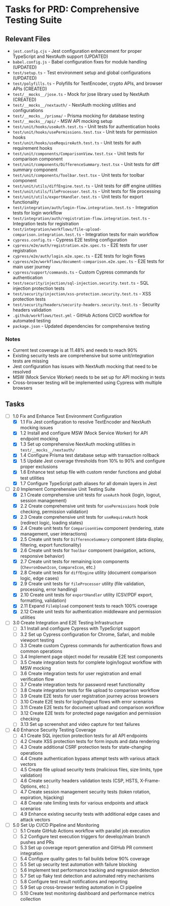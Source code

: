 # Tasks for PRD: Comprehensive Testing Suite

## Relevant Files

- `jest.config.cjs` - Jest configuration enhancement for proper TypeScript and NextAuth support (UPDATED)
- `babel.config.js` - Babel configuration fixes for module handling (UPDATED)  
- `test/setup.ts` - Test environment setup and global configurations (UPDATED)
- `test/polyfills.ts` - Polyfills for TextEncoder, crypto APIs, and browser APIs (CREATED)
- `test/__mocks__/jose.ts` - Mock for jose library used by NextAuth (CREATED)
- `test/__mocks__/nextauth/` - NextAuth mocking utilities and configurations
- `test/__mocks__/prisma/` - Prisma mocking for database testing
- `test/__mocks__/api/` - MSW API mocking setup
- `test/unit/hooks/useAuth.test.ts` - Unit tests for authentication hooks
- `test/unit/hooks/usePermissions.test.tsx` - Unit tests for permission hooks
- `test/unit/hooks/useRequireAuth.test.ts` - Unit tests for auth requirement hooks
- `test/unit/components/ComparisonView.test.tsx` - Unit tests for comparison component
- `test/unit/components/DifferenceSummary.test.tsx` - Unit tests for diff summary component
- `test/unit/components/Toolbar.test.tsx` - Unit tests for toolbar component
- `test/unit/utils/diffEngine.test.ts` - Unit tests for diff engine utilities
- `test/unit/utils/fileProcessor.test.ts` - Unit tests for file processing
- `test/unit/utils/exportHandler.test.ts` - Unit tests for export functionality
- `test/integration/auth/login-flow.integration.test.ts` - Integration tests for login workflow
- `test/integration/auth/registration-flow.integration.test.ts` - Integration tests for registration
- `test/integration/workflows/file-upload-comparison.integration.test.ts` - Integration tests for main workflow
- `cypress.config.ts` - Cypress E2E testing configuration
- `cypress/e2e/auth/registration.e2e.spec.ts` - E2E tests for user registration
- `cypress/e2e/auth/login.e2e.spec.ts` - E2E tests for login flows
- `cypress/e2e/workflows/document-comparison.e2e.spec.ts` - E2E tests for main user journey
- `cypress/support/commands.ts` - Custom Cypress commands for authentication
- `test/security/injection/sql-injection.security.test.ts` - SQL injection protection tests
- `test/security/injection/xss-protection.security.test.ts` - XSS protection tests
- `test/security/headers/security-headers.security.test.ts` - Security headers validation
- `.github/workflows/test.yml` - GitHub Actions CI/CD workflow for automated testing
- `package.json` - Updated dependencies for comprehensive testing

### Notes

- Current test coverage is at 11.48% and needs to reach 90%
- Existing security tests are comprehensive but some unit/integration tests are missing
- Jest configuration has issues with NextAuth mocking that need to be resolved
- MSW (Mock Service Worker) needs to be set up for API mocking in tests
- Cross-browser testing will be implemented using Cypress with multiple browsers

## Tasks

- [ ] 1.0 Fix and Enhance Test Environment Configuration
  - [x] 1.1 Fix Jest configuration to resolve TextEncoder and NextAuth mocking issues
  - [x] 1.2 Install and configure MSW (Mock Service Worker) for API endpoint mocking
  - [x] 1.3 Set up comprehensive NextAuth mocking utilities in `test/__mocks__/nextauth/`
  - [x] 1.4 Configure Prisma test database setup with transaction rollback
  - [x] 1.5 Update Jest coverage thresholds from 10% to 90% and configure proper exclusions
  - [x] 1.6 Enhance test setup file with custom render functions and global test utilities
  - [x] 1.7 Configure TypeScript path aliases for all domain layers in Jest

- [ ] 2.0 Implement Comprehensive Unit Testing Suite  
  - [x] 2.1 Create comprehensive unit tests for `useAuth` hook (login, logout, session management)
  - [x] 2.2 Create comprehensive unit tests for `usePermissions` hook (role checking, permission validation)
  - [x] 2.3 Create comprehensive unit tests for `useRequireAuth` hook (redirect logic, loading states)
  - [x] 2.4 Create unit tests for `ComparisonView` component (rendering, state management, user interactions)
  - [x] 2.5 Create unit tests for `DifferenceSummary` component (data display, filtering, export functionality)
  - [x] 2.6 Create unit tests for `Toolbar` component (navigation, actions, responsive behavior)
  - [x] 2.7 Create unit tests for remaining icon components (`ChevronDownIcon`, `CompareIcon`, etc.)
  - [x] 2.8 Create unit tests for `diffEngine` utility (document comparison logic, edge cases)
  - [x] 2.9 Create unit tests for `fileProcessor` utility (file validation, processing, error handling)
  - [x] 2.10 Create unit tests for `exportHandler` utility (CSV/PDF export, formatting, validation)
  - [x] 2.11 Expand `FileUpload` component tests to reach 100% coverage
  - [x] 2.12 Create unit tests for authentication middleware and permission utilities

- [ ] 3.0 Create Integration and E2E Testing Infrastructure
  - [ ] 3.1 Install and configure Cypress with TypeScript support
  - [ ] 3.2 Set up Cypress configuration for Chrome, Safari, and mobile viewport testing
  - [ ] 3.3 Create custom Cypress commands for authentication flows and common operations
  - [ ] 3.4 Implement page object model for reusable E2E test components
  - [ ] 3.5 Create integration tests for complete login/logout workflow with MSW mocking
  - [ ] 3.6 Create integration tests for user registration and email verification flow
  - [ ] 3.7 Create integration tests for password reset functionality
  - [ ] 3.8 Create integration tests for file upload to comparison workflow
  - [ ] 3.9 Create E2E tests for user registration journey across browsers
  - [ ] 3.10 Create E2E tests for login/logout flows with error scenarios
  - [ ] 3.11 Create E2E tests for document upload and comparison workflow
  - [ ] 3.12 Create E2E tests for protected page navigation and permission checking
  - [ ] 3.13 Set up screenshot and video capture for test failures

- [ ] 4.0 Enhance Security Testing Coverage
  - [ ] 4.1 Create SQL injection protection tests for all API endpoints
  - [ ] 4.2 Create XSS protection tests for form inputs and data rendering
  - [ ] 4.3 Create additional CSRF protection tests for state-changing operations
  - [ ] 4.4 Create authentication bypass attempt tests with various attack vectors
  - [ ] 4.5 Create file upload security tests (malicious files, size limits, type validation)
  - [ ] 4.6 Create security headers validation tests (CSP, HSTS, X-Frame-Options, etc.)
  - [ ] 4.7 Create session management security tests (token rotation, expiration, hijacking)
  - [ ] 4.8 Create rate limiting tests for various endpoints and attack scenarios
  - [ ] 4.9 Enhance existing security tests with additional edge cases and attack vectors

- [ ] 5.0 Set Up CI/CD Pipeline and Monitoring
  - [ ] 5.1 Create GitHub Actions workflow with parallel job execution
  - [ ] 5.2 Configure test execution triggers for develop/main branch pushes and PRs
  - [ ] 5.3 Set up coverage report generation and GitHub PR comment integration
  - [ ] 5.4 Configure quality gates to fail builds below 90% coverage
  - [ ] 5.5 Set up security test automation with failure blocking
  - [ ] 5.6 Implement test performance tracking and regression detection
  - [ ] 5.7 Set up flaky test detection and automated retry mechanisms
  - [ ] 5.8 Configure test result notifications and reporting
  - [ ] 5.9 Set up cross-browser testing automation in CI pipeline
  - [ ] 5.10 Create test monitoring dashboard and performance metrics collection 